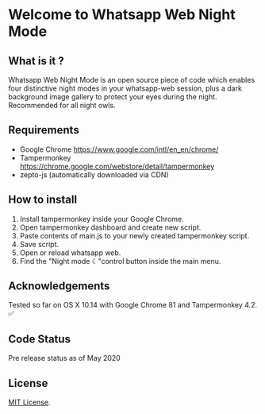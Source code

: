 # Welcome to Whatsapp Web Night Mode

## What is it ?

Whatsapp Web Night Mode is an open source piece of code which enables four distinctive night modes in your whatsapp-web session, plus a dark background image gallery to protect your eyes during the night. Recommended for all night owls.

## Requirements

- Google Chrome https://www.google.com/intl/en_en/chrome/
- Tampermonkey https://chrome.google.com/webstore/detail/tampermonkey
- zepto-js (automatically downloaded via CDN)

## How to install

1. Install tampermonkey inside your Google Chrome.
2. Open tampermonkey dashboard and create new script.
3. Paste contents of main.js to your newly created tampermonkey script.
4. Save script.
5. Open or reload whatsapp web.
6. Find the "Night mode ☾"control button inside the main menu.

## Acknowledgements

Tested so far on OS X 10.14 with Google Chrome 81 and Tampermonkey 4.2. ✅

## Code Status

Pre release status as of May 2020

## License

[MIT License](https://opensource.org/licenses/MIT).
